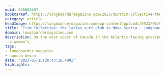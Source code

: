 ```yaml
---
uuid: 645601607
bookmarkOf: https://longboardermagazine.com/2023/05/trim-collective-the-ladies-surf-club-in-nova-scotia/
category: article
headImage: https://longboardermagazine.com/wp-content/uploads/2023/05/Collette-Robertson-scaled.jpg
title: 'Trim Collective: the ladies surf club in Nova Scotia - Longboarder Magazine'
domain: longboardermagazine.com
description: On the east coast of Canada in the Atlantic-facing province of Nova Scotia,
  a women’s
tags:
- longboarder magazine
- hannah bevan
date: '2023-05-15T20:43:16.490Z'
highlights: 
---
```



